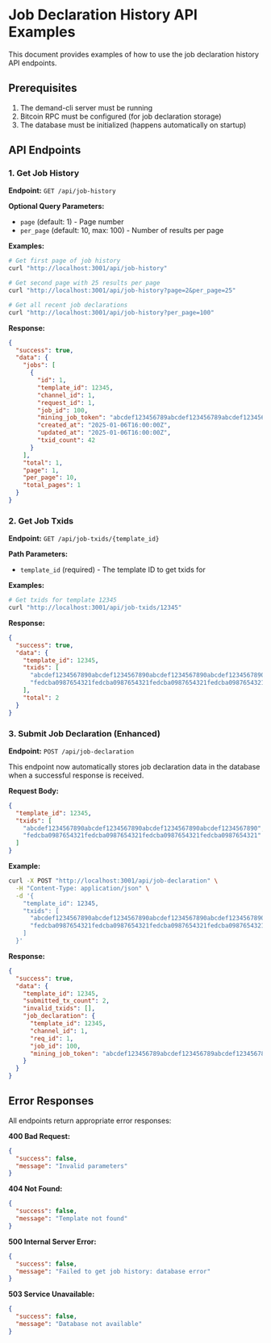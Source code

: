 # Job Declaration History API Examples

This document provides examples of how to use the job declaration history API endpoints.

## Prerequisites

1. The demand-cli server must be running
2. Bitcoin RPC must be configured (for job declaration storage)
3. The database must be initialized (happens automatically on startup)

## API Endpoints

### 1. Get Job History

**Endpoint:** `GET /api/job-history`

**Optional Query Parameters:**

- `page` (default: 1) - Page number
- `per_page` (default: 10, max: 100) - Number of results per page

**Examples:**

```bash
# Get first page of job history
curl "http://localhost:3001/api/job-history"

# Get second page with 25 results per page
curl "http://localhost:3001/api/job-history?page=2&per_page=25"

# Get all recent job declarations
curl "http://localhost:3001/api/job-history?per_page=100"
```

**Response:**

```json
{
  "success": true,
  "data": {
    "jobs": [
      {
        "id": 1,
        "template_id": 12345,
        "channel_id": 1,
        "request_id": 1,
        "job_id": 100,
        "mining_job_token": "abcdef123456789abcdef123456789abcdef123456789abcdef123456789abcdef",
        "created_at": "2025-01-06T16:00:00Z",
        "updated_at": "2025-01-06T16:00:00Z",
        "txid_count": 42
      }
    ],
    "total": 1,
    "page": 1,
    "per_page": 10,
    "total_pages": 1
  }
}
```

### 2. Get Job Txids

**Endpoint:** `GET /api/job-txids/{template_id}`

**Path Parameters:**

- `template_id` (required) - The template ID to get txids for

**Examples:**

```bash
# Get txids for template 12345
curl "http://localhost:3001/api/job-txids/12345"
```

**Response:**

```json
{
  "success": true,
  "data": {
    "template_id": 12345,
    "txids": [
      "abcdef1234567890abcdef1234567890abcdef1234567890abcdef1234567890",
      "fedcba0987654321fedcba0987654321fedcba0987654321fedcba0987654321"
    ],
    "total": 2
  }
}
```

### 3. Submit Job Declaration (Enhanced)

**Endpoint:** `POST /api/job-declaration`

This endpoint now automatically stores job declaration data in the database when a successful response is received.

**Request Body:**

```json
{
  "template_id": 12345,
  "txids": [
    "abcdef1234567890abcdef1234567890abcdef1234567890abcdef1234567890",
    "fedcba0987654321fedcba0987654321fedcba0987654321fedcba0987654321"
  ]
}
```

**Example:**

```bash
curl -X POST "http://localhost:3001/api/job-declaration" \
  -H "Content-Type: application/json" \
  -d '{
    "template_id": 12345,
    "txids": [
      "abcdef1234567890abcdef1234567890abcdef1234567890abcdef1234567890",
      "fedcba0987654321fedcba0987654321fedcba0987654321fedcba0987654321"
    ]
  }'
```

**Response:**

```json
{
  "success": true,
  "data": {
    "template_id": 12345,
    "submitted_tx_count": 2,
    "invalid_txids": [],
    "job_declaration": {
      "template_id": 12345,
      "channel_id": 1,
      "req_id": 1,
      "job_id": 100,
      "mining_job_token": "abcdef123456789abcdef123456789abcdef123456789abcdef123456789abcdef"
    }
  }
}
```

## Error Responses

All endpoints return appropriate error responses:

**400 Bad Request:**

```json
{
  "success": false,
  "message": "Invalid parameters"
}
```

**404 Not Found:**

```json
{
  "success": false,
  "message": "Template not found"
}
```

**500 Internal Server Error:**

```json
{
  "success": false,
  "message": "Failed to get job history: database error"
}
```

**503 Service Unavailable:**

```json
{
  "success": false,
  "message": "Database not available"
}
```
